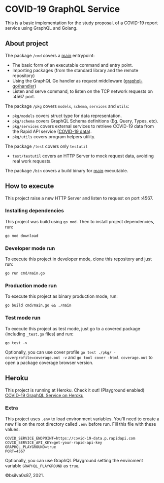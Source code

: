 # COVID-19 GraphQL Service
This is a basic implementation for the study proposal, of a COVID-19 report service using GraphQL and Golang.

## About project
The package `/cmd` covers a [main](cmd/) entrypoint:
* The basic form of an executable command and entry point.
* Importing packages (from the standard library and the remote repository)
* Using the GraphQL Go handler as request middleware ([graphql-go/handler](https://github.com/graphql-go/handler))
* Listen and serve command, to listen on the TCP network requests on :4567 port.

The package `/pkg` covers `models`, `schema`, `services` and `utils`:
* `pkg/models` covers struct type for data representation.
* `pkg/schema` covers GraphQL Schema definitions (Eg. Query, Types, etc).
* `pkg/services` covers external services to retrieve COVID-19 data from the Rapid API service ([COVID-19 data](https://rapidapi.com/Gramzivi/api/covid-19-data)).
* `pkg/utils` covers program helpers utility.

The package `/test` covers only `testutil`
* `test/testutil` covers an HTTP Server to mock request data, avoiding real work requests.

The package `/bin` covers a build binary for [main](cmd/) executable.

## How to execute
This project raise a new HTTP Server and listen to request on port :4567.


### Installing dependencies
This project was build using `go mod`. Then to install project dependencies, run:
```
go mod download
```

### Developer mode run
To execute this project in developer mode, clone this repository and just run:
```
go run cmd/main.go
```

### Production mode run
To execute this project as binary production mode, run:
```
go build cmd/main.go && ./main
```

### Test mode run
To execute this project as test mode, just go to a covered package (including `_test.go` files) and run:
```
go test -v
```
Optionally, you can use cover profile `go test ./pkg/ -coverprofile=coverage.out -v` and `go tool cover -html coverage.out` to open a package coverage browser version.

## Heroku
This project is running at Heroku. Check it out! (Playground enabled)
[COVID-19 GraphQL Service on Heroku](https://covid-19-graphql-service.herokuapp.com/graphql)

### Extra
This project uses `.env` to load environment variables. You'll need to create a new file on the root directory called `.env` before run. Fill this file with these values:
```
COVID_SERVICE_ENDPOINT=https://covid-19-data.p.rapidapi.com
COVID_SERVICE_API_KEY=get-your-rapid-api-key
GRAPHQL_PLAYGROUND=true
PORT=4567
```
Optionally, you can use GraphQL Playground setting the enviroment variable `GRAPHQL_PLAYGROUND` as `true`.

&copy;bsilva0x87, 2021.